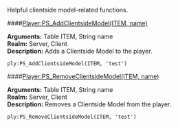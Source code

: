 <p class="lead">Helpful clientside model-related functions.</p>

####<a href="#add-clientside-model" name="add-clientside-model">Player:PS_AddClientsideModel(ITEM, name)</a>

**Arguments:** <span class="type">Table</span> ITEM, <span class="type">String</span> name  
**Realm:** <span class="server">Server</span>, <span class="client">Client</span>  
**Description:** Adds a Clientside Model to the player.

    ply:PS_AddClientsideModel(ITEM, 'test')

####<a href="#remove-clientside-model" name="remove-clientside-model">Player:PS_RemoveClientsideModel(ITEM, name)</a>

**Arguments:** <span class="type">Table</span> ITEM, <span class="type">String</span> name  
**Realm:** <span class="server">Server</span>, <span class="client">Client</span>  
**Description:** Removes a Clientside Model from the player.

    ply:PS_RemoveClientsideModel(ITEM, 'test')
